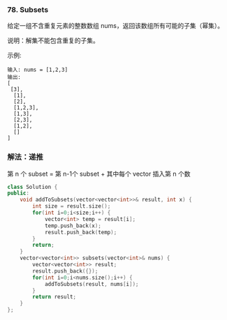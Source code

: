 ### 78. Subsets

给定一组不含重复元素的整数数组 nums，返回该数组所有可能的子集（幂集）。

说明：解集不能包含重复的子集。

示例:
```
输入: nums = [1,2,3]
输出:
[
 [3],
  [1],
  [2],
  [1,2,3],
  [1,3],
  [2,3],
  [1,2],
  []
]
```

### 解法：递推

第 n 个 subset = 第 n-1个 subset + 其中每个 vector 插入第 n 个数

```cpp
class Solution {
public:
    void addToSubsets(vector<vector<int>>& result, int x) {
        int size = result.size();
        for(int i=0;i<size;i++) {
            vector<int> temp = result[i];
            temp.push_back(x);
            result.push_back(temp);
        }
        return;
    }
    vector<vector<int>> subsets(vector<int>& nums) {
        vector<vector<int>> result;
        result.push_back({});
        for(int i=0;i<nums.size();i++) {
            addToSubsets(result, nums[i]);
        }
        return result;
    }
};
```
